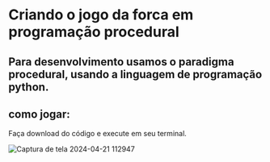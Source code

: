 <h1>Criando o jogo da forca em programação procedural</h1>

<h2>Para desenvolvimento usamos o paradigma procedural, usando a linguagem de programação python.</h2>
<h2>como jogar: </h2>
<p>Faça download do código e execute em seu terminal. </p>

![Captura de tela 2024-04-21 112947](https://github.com/josephDcostaR/ForcaPython/assets/87831574/d488136b-110e-4838-a69e-779453037d3f)
